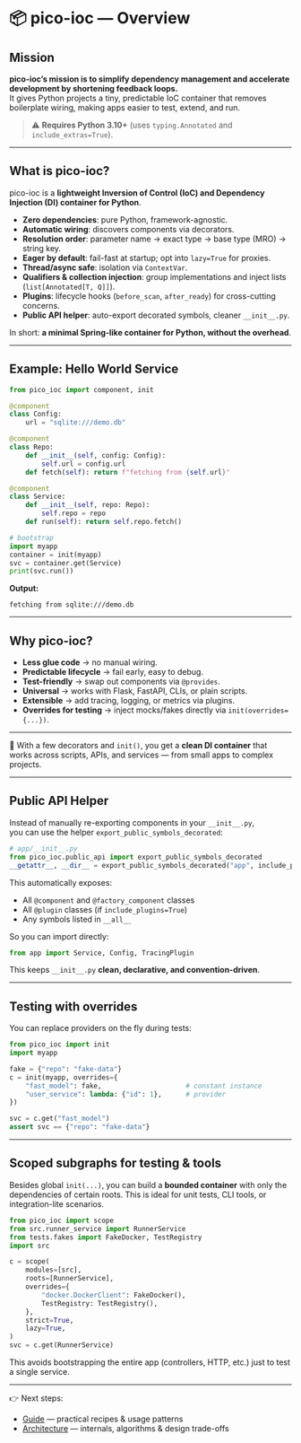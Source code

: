 # 📦 pico-ioc — Overview

## Mission
**pico-ioc’s mission is to simplify dependency management and accelerate development by shortening feedback loops.**  
It gives Python projects a tiny, predictable IoC container that removes boilerplate wiring, making apps easier to test, extend, and run.

> ⚠️ **Requires Python 3.10+** (uses `typing.Annotated` and `include_extras=True`).

---

## What is pico-ioc?
pico-ioc is a **lightweight Inversion of Control (IoC) and Dependency Injection (DI) container for Python**.

- **Zero dependencies**: pure Python, framework-agnostic.
- **Automatic wiring**: discovers components via decorators.
- **Resolution order**: parameter name → exact type → base type (MRO) → string key.
- **Eager by default**: fail-fast at startup; opt into `lazy=True` for proxies.
- **Thread/async safe**: isolation via `ContextVar`.
- **Qualifiers & collection injection**: group implementations and inject lists (`list[Annotated[T, Q]]`).
- **Plugins**: lifecycle hooks (`before_scan`, `after_ready`) for cross-cutting concerns.
- **Public API helper**: auto-export decorated symbols, cleaner `__init__.py`.

In short: **a minimal Spring-like container for Python, without the overhead**.

---

## Example: Hello World Service

```python
from pico_ioc import component, init

@component
class Config:
    url = "sqlite:///demo.db"

@component
class Repo:
    def __init__(self, config: Config):
        self.url = config.url
    def fetch(self): return f"fetching from {self.url}"

@component
class Service:
    def __init__(self, repo: Repo):
        self.repo = repo
    def run(self): return self.repo.fetch()

# bootstrap
import myapp
container = init(myapp)
svc = container.get(Service)
print(svc.run())
````

**Output:**

```
fetching from sqlite:///demo.db
```

---

## Why pico-ioc?

* **Less glue code** → no manual wiring.
* **Predictable lifecycle** → fail early, easy to debug.
* **Test-friendly** → swap out components via `@provides`.
* **Universal** → works with Flask, FastAPI, CLIs, or plain scripts.
* **Extensible** → add tracing, logging, or metrics via plugins.
* **Overrides for testing** → inject mocks/fakes directly via `init(overrides={...})`.

---

📌 With a few decorators and `init()`, you get a **clean DI container** that works across scripts, APIs, and services — from small apps to complex projects.


---

## Public API Helper

Instead of manually re-exporting components in your `__init__.py`,  
you can use the helper `export_public_symbols_decorated`:

```python
# app/__init__.py
from pico_ioc.public_api import export_public_symbols_decorated
__getattr__, __dir__ = export_public_symbols_decorated("app", include_plugins=True)
````

This automatically exposes:

* All `@component` and `@factory_component` classes
* All `@plugin` classes (if `include_plugins=True`)
* Any symbols listed in `__all__`

So you can import directly:

```python
from app import Service, Config, TracingPlugin
```

This keeps `__init__.py` **clean, declarative, and convention-driven**.

---

## Testing with overrides

You can replace providers on the fly during tests:

```python
from pico_ioc import init
import myapp

fake = {"repo": "fake-data"}
c = init(myapp, overrides={
    "fast_model": fake,                     # constant instance
    "user_service": lambda: {"id": 1},      # provider
})

svc = c.get("fast_model")
assert svc == {"repo": "fake-data"}

```
---

## Scoped subgraphs for testing & tools

Besides global `init(...)`, you can build a **bounded container** with only the
dependencies of certain roots. This is ideal for unit tests, CLI tools, or
integration-lite scenarios.

```python
from pico_ioc import scope
from src.runner_service import RunnerService
from tests.fakes import FakeDocker, TestRegistry
import src

c = scope(
    modules=[src],
    roots=[RunnerService],
    overrides={
        "docker.DockerClient": FakeDocker(),
        TestRegistry: TestRegistry(),
    },
    strict=True,
    lazy=True,
)
svc = c.get(RunnerService)
```

This avoids bootstrapping the entire app (controllers, HTTP, etc.) just to test
a single service.

---

👉 Next steps:

* [Guide](./GUIDE.md) — practical recipes & usage patterns
* [Architecture](./ARCHITECTURE.md) — internals, algorithms & design trade-offs

